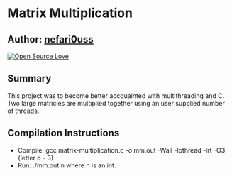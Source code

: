 # Matrix Multiplication 

## Author: [nefari0uss](https://www.github.com/nefari0uss)

[![Open Source Love](https://badges.frapsoft.com/os/mit/mit.svg?v=102)](https://github.com/ellerbrock/open-source-badge/)
 
## Summary
This project was to become better accquainted with multithreading and C. Two large matricies are multiplied together using an user supplied number of threads.

## Compilation Instructions
* Compile: gcc matrix-multiplication.c -o mm.out -Wall -lpthread -lrt -O3 (letter o - 3)
* Run: ./mm.out n where n is an int.							

